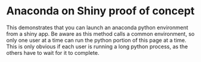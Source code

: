 # Anaconda on Shiny proof of concept 
This demonstrates that you can launch an anaconda python environment from a shiny app.
Be aware as this method calls a common environment, so only one user at a time can run the python portion of this page at a time.
This is only obvious if each user is running a long python process, as the others have to wait for it to complete.